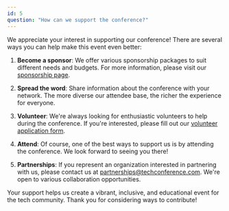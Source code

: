 ```yaml
---
id: 5
question: "How can we support the conference?"
---
```


We appreciate your interest in supporting our conference! There are several ways you can help make this event even better:

1. **Become a sponsor**: We offer various sponsorship packages to suit different needs and budgets. For more information, please visit our [sponsorship page](/sponsors).

2. **Spread the word**: Share information about the conference with your network. The more diverse our attendee base, the richer the experience for everyone.

3. **Volunteer**: We're always looking for enthusiastic volunteers to help during the conference. If you're interested, please fill out our [volunteer application form](https://example.com/volunteer-form).

4. **Attend**: Of course, one of the best ways to support us is by attending the conference. We look forward to seeing you there!

5. **Partnerships**: If you represent an organization interested in partnering with us, please contact us at partnerships@techconference.com. We're open to various collaboration opportunities.

Your support helps us create a vibrant, inclusive, and educational event for the tech community. Thank you for considering ways to contribute!
